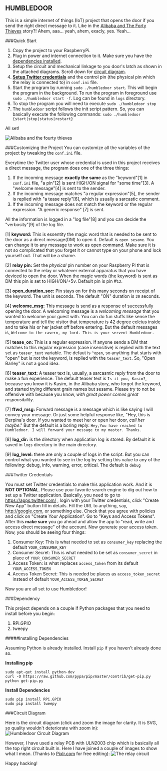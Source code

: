 HUMBLEDOOR
----------

This is a simple internet of things (IoT) project that opens the door if you send the right direct message to it. Like in the [Alibaba and The Forty Thieves](http://www.gutenberg.org/files/37679/37679-h/37679-h.htm) story?! Ahem, aaa... yeah, ahem, exacly, yes. Yeah...

###Quick Start

1. Copy the project to your RaspberryPi.
2. Plug in power and internet connection to it. Make sure you have the [dependencies installed](#dependency).
3. Setup the circuit and mechanical linkage to you door's latch as shown in the attached diagrams. Scroll down for [circuit diagram](#circuit-diagram).
4. **[Setup Twitter credentials](#twitter-credentials)** and the control pin (the physical pin which the relay is connected to) in `conf.ini` file.
5. Start the program by running `sudo ./humbledoor start`. This will begin the program in the background. To run the program in foreground use `sudo ./humbledoor start -f`. Log can be found in `logs` directory.
6. To stop the program you will need to execute `sudo ./humbledoor stop`
7. The `humbledoor` script follows the init script pattern. So, you can basically execute the following commands: `sudo ./humbledoor {start|stop|status|restart}`

All set!

![Alibaba and the fourty thieves](http://i.imgur.com/1tpIohz.jpg)

###Customizing the Project
You can customize all the variables of the project by tweaking the `conf.ini` file.

Everytime the Twitter user whose credential is used in this project receives a direct message, the program does one of the three things:

1. If the incoming message **exactly the same** as the "keyword"[1] in `conf.ini` file, "a pin"[2] is sent HIGH/ON signal for "some time"[3]. A "welcome message"[4] is sent to the sender.
2. If the incoming message matches "a regular expression"[5], the sender is replied with "a tease reply"[6], which is usually a sarcastic comment.
3. If the incoming message does not match the keyword or the regular expression. "A generic response" [7] is sent.

All the information is logged in a "log file"[8] and you can decide the "verbosity"[9] of the log file.


[1] **keyword:** This is essentity the magic word that is needed to be sent to the door as a direct message(DM) to open it. Default is `open sesame`. You can change it to any message to work as open command. Make sure it is not so complicated that you forget it or cannot type on your phone and lock yourself out. That will be a shame.

[2] **relay pin:** Set the _physical_ pin number on your Raspberry Pi that is connected to the relay or whatever external apparatus that you have deviced to open the door. When the magic words (the keyword) is sent as DM this pin is set to HIGH/ON/+5v. Default pin is pin #`12`.

[3] **open_duration_sec:** Pin stays on for this many seconds on receipt of the keyword. The unit is seconds. The default "ON" duration is `20` seconds.

[4] **welcome_msg:** This message is send as a response of successfully opening the door. A welcoming message is a _welcoming message_ that you wanted to welcome your guest with. You can do fun stuffs like sense the temperature and tell the visitor that temperature is 42 degree celcius inside and to take his or her jacket off before entering. But the default messages is, `Welcome to the cavern, my lord. This is your servent Humbledoor.`

[5] **tease_on:** This is a regular expression. If anyone sends a DM that matches to this regular expression (case insensitive) is replied with the text set as `teaser_text` variable. The defaut is `^open`, so anything that starts with "open" but is not the keyword, is replied with the `teaser_text`. So, "Open Barley" is not a good idea.

[6] **teaser_text:** A teaser text is, usually, a sarcasmic reply from the door to make a fun experience. The default teaser text is `Is it you, Kasim?`, because you know it is Kasim, in the Alibaba story, who forgot the keyword, and started trying different grain names but sesame. Please try to not be offensive with because you know, _with great power comes great responsibility_.

[7] **ffwd_msg:** Forward message is a message which is like saying I will convey your message. Or just some helpful response like, "Hey, this is Derpina's door. If you wanted to meet her or open her door, _call her maybe_." But the default is a boring reply: `Hey,You have reached to Humbledoor. I will forward your message to my master. Thanks.`

[8] **log_dir:** is the directory when application log is stored. By default it is saved in `logs` directory in the main directory.

[9] **log_level:** there are only a couple of logs in the script. But you can control what you wanted to see in the log by setting this value to any of the following: debug, info, warning, error, critical. The default is `debug`

###Twitter Credentials

You must set Twitter credentials to make this application work. And it is **NOT OPTIONAL**. Please use your favorite search engine to dig out how to set up a Twitter application. Basically, you need to go to https://apps.twitter.com/ , login with your Twitter credentials, click "Create New App" button fill in details. Fill the URL to anything, say, http://google.com, or something else. Check that you agree with policies and click on "Create Your Application". Go to "Keys and Access Tokens". After this **make sure** you go ahead and allow the app to "read, write and access direct message" of the account. Now generate your access token. Now, you should be seeing four things:

1. Consumer Key: This is what needed to set as `consumer_key` replacing the default `YOUR_CONSUMER_KEY`
2. Consumer Secret: This is what needed to be set as `consumer_secret` in place of  `YOUR_CONSUMER_SECRET`
3. Access Token: is what replaces `access_token` from its default `YOUR_ACCESS_TOKEN`
4. Access Token Secret: This is needed be places as `access_token_secret` instead of default `YOUR_ACCESS_TOKEN_SECRET`


Now you are all set to use Humbledoor!

###Dependency

This project depends on a couple if Python packages that you need to install before you begin:

1. RPi.GPIO
2. tweepy

#####Installing Dependencies

Assuming Python is already installed. Install `pip` if you haven't already done so.

**Installing pip**

    sudo apt-get install python-dev
    curl -O https://raw.github.com/pypa/pip/master/contrib/get-pip.py
    python get-pip.py

**Install Dependencies**

    sudo pip install RPi.GPIO
    sudo pip install tweepy

###Circuit Diagram

Here is the circuit diagram (click and zoom the image for clarity. It is SVG, so quality wouldn't deteriorate with zoom in):
![Humbledoor Circuit Diagram](https://rawgit.com/naishe/humbledoor/master/humbledoor_bb.svg)

However, I have used a relay PCB with ULN2003 chip which is basically all the top right circuit built in. Here I have joined a couple of images to show what I mean. (Thanks to [Pixlr.com](http://pixlr.com) for free editing):
![The relay circuit](http://i.imgur.com/k6XJmnH.png)

Happy hacking!
